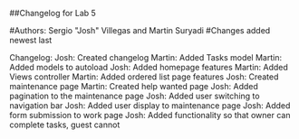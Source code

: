 ##Changelog for Lab 5

#Authors: Sergio "Josh" Villegas and Martin Suryadi
#Changes added newest last

Changelog:
Josh:   Created changelog
Martin: Added Tasks model
Martin: Added models to autoload
Josh:   Added homepage features
Martin: Added Views controller
Martin: Added ordered list page features
Josh:   Created maintenance page
Martin: Created help wanted page
Josh:   Added pagination to the maintenance page
Josh:   Added user switching to navigation bar
Josh:   Added user display to maintenance page
Josh:   Added form submission to work page
Josh:   Added functionality so that owner can complete tasks, guest cannot